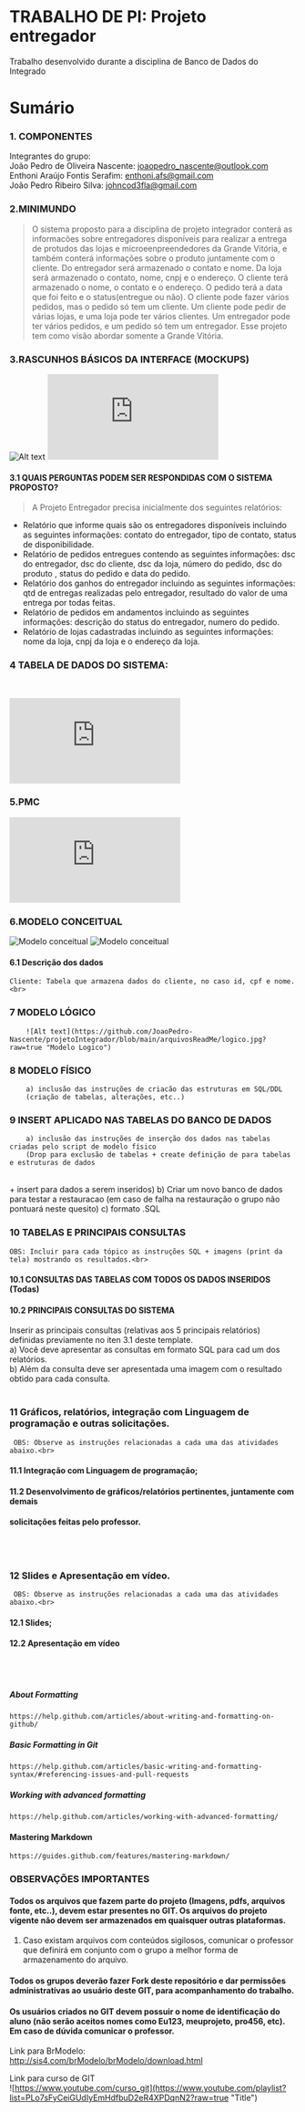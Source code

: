 # TRABALHO DE PI:  Projeto entregador
Trabalho desenvolvido durante a disciplina de Banco de Dados do Integrado

# Sumário

### 1. COMPONENTES<br>
Integrantes do grupo:<br>
João Pedro de Oliveira Nascente: joaopedro_nascente@outlook.com<br>
Enthoni Araújo Fontis Serafim: enthoni.afs@gmail.com<br>
João Pedro Ribeiro Silva: johncod3fla@gmail.com<br>

### 2.MINIMUNDO<br>

> O sistema proposto para a disciplina de projeto integrador conterá as informacões sobre entregadores disponíveis para realizar a entrega de protudos das lojas e microeenpreendedores da Grande Vitória, e  também conterá informações sobre o produto juntamente com o cliente. Do entregador será armazenado o contato e nome. Da loja será armazenado o contato, nome, cnpj e o endereço. O cliente terá armazenado o nome, o contato e o endereço. O pedido terá a data que foi feito e o status(entregue ou não). O cliente pode fazer vários pedidos, mas o pedido só tem um cliente. Um cliente pode pedir de várias lojas, e uma loja pode ter vários clientes. Um entregador pode ter vários pedidos, e um pedido só tem um entregador. Esse projeto tem como visão abordar somente a Grande Vitória.
 

### 3.RASCUNHOS BÁSICOS DA INTERFACE (MOCKUPS)<br>

![Alt text](https://github.com/JoaoPedro-Nascente/projetoIntegrador/blob/main/arquivosReadMe/mockuppic.png?raw=true "Title")
![Arquivo PDF do Protótipo Balsamiq feito para Empresa Devcom](https://github.com/JoaoPedro-Nascente/projetoIntegrador/blob/main/arquivosReadMe/mockup.pdf?raw=true "Projeto entregador")


#### 3.1 QUAIS PERGUNTAS PODEM SER RESPONDIDAS COM O SISTEMA PROPOSTO?
    
> A Projeto Entregador precisa inicialmente dos seguintes relatórios:
* Relatório que informe quais são os entregadores disponíveis incluindo as seguintes informações: contato do entregador, tipo de contato, status de disponibilidade. 
* Relatório de pedidos entregues contendo as seguintes informações: dsc do entregador, dsc do cliente,  dsc da loja, número do pedido, dsc do produto , status do pedido e data do pedido.  
* Relatório dos ganhos do entregador incluindo as seguintes informações: qtd de entregas realizadas pelo entregador, resultado do valor de uma entrega por todas feitas.  
* Relatório de pedidos em andamentos incluindo as seguintes informações: descrição do status do entregador, numero do pedido.
* Relatório de lojas cadastradas incluindo as seguintes informações: nome da loja, cnpj da loja e o endereço da loja.
 

### 4 TABELA DE DADOS DO SISTEMA:
 <br> 
    
![Tabela de dados - Projeto Entregador](https://github.com/JoaoPedro-Nascente/projetoIntegrador/blob/main/arquivosReadMe/tabelasdedados.ods?raw=true "Tabela - Projeto Entregador")

 
 

 ### 5.PMC<br>
 ![PMC do projeto](https://github.com/JoaoPedro-Nascente/projetoIntegrador/blob/main/arquivosReadMe/PMC.pdf?raw=true "PMC")
 
 ### 6.MODELO CONCEITUAL<br>        
![Modelo conceitual](https://github.com/JoaoPedro-Nascente/projetoIntegrador/blob/main/arquivosReadMe/conceitual.jpg?raw=true "Modelo Conceitual")
![Modelo conceitual](https://github.com/JoaoPedro-Nascente/projetoIntegrador/blob/main/arquivosReadMe/conceitual.brM?raw=true "Modelo Conceitual")
    
      
    
#### 6.1 Descrição dos dados 

    Cliente: Tabela que armazena dados do cliente, no caso id, cpf e nome.<br>


### 7	MODELO LÓGICO<br>
        ![Alt text](https://github.com/JoaoPedro-Nascente/projetoIntegrador/blob/main/arquivosReadMe/logico.jpg?raw=true "Modelo Logico")

### 8	MODELO FÍSICO<br>
        a) inclusão das instruções de criacão das estruturas em SQL/DDL 
        (criação de tabelas, alterações, etc..) 
        
       
### 9	INSERT APLICADO NAS TABELAS DO BANCO DE DADOS<br>
        a) inclusão das instruções de inserção dos dados nas tabelas criadas pelo script de modelo físico
        (Drop para exclusão de tabelas + create definição de para tabelas e estruturas de dados 
 <br> + insert para dados a serem inseridos)
        b) Criar um novo banco de dados para testar a restauracao 
        (em caso de falha na restauração o grupo não pontuará neste quesito)
        c) formato .SQL


### 10	TABELAS E PRINCIPAIS CONSULTAS<br>
    OBS: Incluir para cada tópico as instruções SQL + imagens (print da tela) mostrando os resultados.<br>
#### 10.1	CONSULTAS DAS TABELAS COM TODOS OS DADOS INSERIDOS (Todas) <br>
#### 10.2 PRINCIPAIS CONSULTAS DO SISTEMA 
 Inserir as principais consultas (relativas aos 5 principais relatórios) definidas previamente no iten 3.1 deste template.
 <br>
  a) Você deve apresentar as consultas em formato SQL para cad um dos relatórios.
 <br>
  b) Além da consulta deve ser apresentada uma imagem com o resultado obtido para cada consulta.
 <br>
 <br>
 
 ### 11 Gráficos, relatórios, integração com Linguagem de programação e outras solicitações.<br>
     OBS: Observe as instruções relacionadas a cada uma das atividades abaixo.<br>
 #### 11.1	Integração com Linguagem de programação; <br>
 #### 11.2	Desenvolvimento de gráficos/relatórios pertinentes, juntamente com demais <br>
 #### solicitações feitas pelo professor. <br>
 <br>
 <br>
 
 ### 12 Slides e Apresentação em vídeo. <br>
     OBS: Observe as instruções relacionadas a cada uma das atividades abaixo.<br>
 #### 12.1 Slides; <br>
 #### 12.2 Apresentação em vídeo <br>
 <br>
 <br>   


    
##### About Formatting
    https://help.github.com/articles/about-writing-and-formatting-on-github/
    
##### Basic Formatting in Git
    
    https://help.github.com/articles/basic-writing-and-formatting-syntax/#referencing-issues-and-pull-requests
   
    
##### Working with advanced formatting
    https://help.github.com/articles/working-with-advanced-formatting/

#### Mastering Markdown
    https://guides.github.com/features/mastering-markdown/

### OBSERVAÇÕES IMPORTANTES

#### Todos os arquivos que fazem parte do projeto (Imagens, pdfs, arquivos fonte, etc..), devem estar presentes no GIT. Os arquivos do projeto vigente não devem ser armazenados em quaisquer outras plataformas.
1. Caso existam arquivos com conteúdos sigilosos, comunicar o professor que definirá em conjunto com o grupo a melhor forma de armazenamento do arquivo.

#### Todos os grupos deverão fazer Fork deste repositório e dar permissões administrativas ao usuário deste GIT, para acompanhamento do trabalho.

#### Os usuários criados no GIT devem possuir o nome de identificação do aluno (não serão aceitos nomes como Eu123, meuprojeto, pro456, etc). Em caso de dúvida comunicar o professor.


Link para BrModelo:<br>
http://sis4.com/brModelo/brModelo/download.html
<br>


Link para curso de GIT<br>
![https://www.youtube.com/curso_git](https://www.youtube.com/playlist?list=PLo7sFyCeiGUdIyEmHdfbuD2eR4XPDqnN2?raw=true "Title")